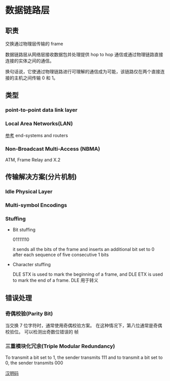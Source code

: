 # 数据链路层
## 职责
交换通过物理层传输的 frame

数据链路层从网络层接收数据包并处理提供 hop to hop 通信或通过物理链路直接连接的实体之间的通信。

换句话说，它使通过物理链路进行可理解的通信成为可能，该链路仅在两个直接连接的主机之间传输 0 和 1。

## 类型

### point-to-point data link layer
### Local Area Networks(LAN)
[参考](https://en.wikipedia.org/wiki/Computer_network)
end-systems and routers

### Non-Broadcast Multi-Access (NBMA)
ATM, Frame Relay and X.2


## 传输解决方案(分片机制)

### Idle Physical Layer

### Multi-symbol Encodings

### Stuffing
* Bit stuffing
    
    01111110

    it sends all the bits of the frame and inserts an additional bit set to 0 after each sequence of five consecutive 1 bits
* Character stuffing

    DLE STX is used to mark the beginning of a frame, and DLE ETX is used to mark the end of a frame.
    DLE 用于转义

## 错误处理
### 奇偶校验(Parity Bit)
当交换 7 位字符时，通常使用奇偶校验方案。 在这种情况下，第八位通常是奇偶校验位。
可以检测出奇数位错误的 帧
### 三重模块化冗余(Triple Modular Redundancy)
To transmit a bit set to 1, the sender transmits 111 and to transmit a bit set to 0, the sender transmits 000

[汉明码](https://en.wikipedia.org/wiki/Hamming_code)
